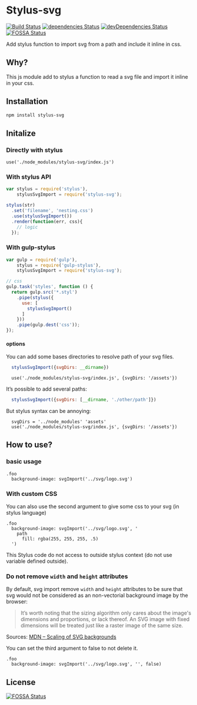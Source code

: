 # Stylus-svg

[![Build Status](https://travis-ci.com/ryuran/stylus-svg.svg?branch=master)](https://travis-ci.com/ryuran/stylus-svg) [![dependencies Status](https://david-dm.org/ryuran/stylus-svg/status.svg)](https://david-dm.org/ryuran/stylus-svg) [![devDependencies Status](https://david-dm.org/ryuran/stylus-svg/dev-status.svg)](https://david-dm.org/ryuran/stylus-svg?type=dev)
[![FOSSA Status](https://app.fossa.io/api/projects/git%2Bgithub.com%2Fryuran%2Fstylus-svg.svg?type=shield)](https://app.fossa.io/projects/git%2Bgithub.com%2Fryuran%2Fstylus-svg?ref=badge_shield)


Add stylus function to import svg from a path and include it inline in css.

## Why?

This js module add to stylus a function to read a svg file and import it inline in your css.

## Installation

```bash
npm install stylus-svg
```

## Initalize

### Directly with stylus

```stylus
use('./node_modules/stylus-svg/index.js')
```

### With stylus API

```javascript
var stylus = require('stylus'),
    stylusSvgImport = require('stylus-svg');

stylus(str)
  .set('filename', 'nesting.css')
  .use(stylusSvgImport())
  .render(function(err, css){
    // logic
  });
```

### With gulp-stylus

```javascript
var gulp = require('gulp'),
    stylus = require('gulp-stylus'),
    stylusSvgImport = require('stylus-svg');

// css
gulp.task('styles', function () {
  return gulp.src('*.styl')
    .pipe(stylus({
      use: [
        stylusSvgImport()
      ]
    }))
    .pipe(gulp.dest('css'));
});
```

#### options

You can add some bases directories to resolve path of your svg files.

```javascript
  stylusSvgImport({svgDirs: __dirname})
```

```stylus
  use('./node_modules/stylus-svg/index.js', {svgDirs: '/assets'})
```

It’s possible to add several paths:

```javascript
  stylusSvgImport({svgDirs: [__dirname, './other/path']})
```

But stylus syntax can be annoying:
```stylus
  svgDirs = '../node_modules' 'assets'
  use('./node_modules/stylus-svg/index.js', {svgDirs: '/assets'})
```
## How to use?

### basic usage
```stylus
.foo
  background-image: svgImport('../svg/logo.svg')
```

### With custom CSS
You can also use the second argument to give some css to your svg (in stylus language)

```stylus
.foo
  background-image: svgImport('../svg/logo.svg', '
    path
      fill: rgba(255, 255, 255, .5)
  ')
```

This Stylus code do not access to outside stylus context (do not use variable defined outside).

### Do not remove `width` and `height` attributes

By default, svg import remove `width` and `height` attributes to be sure that svg would not be considered as an non-vectorial background image by the browser:

> It’s worth noting that the sizing algorithm only cares about the image's dimensions and proportions, or lack thereof. An SVG image with fixed dimensions will be treated just like a raster image of the same size.

Sources: [MDN – Scaling of SVG backgrounds]( https://developer.mozilla.org/en-US/docs/Web/CSS/Scaling_of_SVG_backgrounds)

You can set the third argument to false to not delete it.

```stylus
.foo
  background-image: svgImport('../svg/logo.svg', '', false)
```

## License
[![FOSSA Status](https://app.fossa.io/api/projects/git%2Bgithub.com%2Fryuran%2Fstylus-svg.svg?type=large)](https://app.fossa.io/projects/git%2Bgithub.com%2Fryuran%2Fstylus-svg?ref=badge_large)
